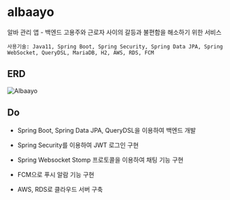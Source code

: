 # albaayo
알바 관리 앱 - 백엔드
고용주와 근로자 사이의 갈등과 불편함을 해소하기 위한 서비스
```
사용기술: Java11, Spring Boot, Spring Security, Spring Data JPA, Spring WebSocket, QueryDSL, MariaDB, H2, AWS, RDS, FCM
```
## ERD
![Albaayo](https://user-images.githubusercontent.com/72899707/233373060-5509ff2d-bc29-4ea7-8d09-7ff7f9c5c1e3.png)

## Do
- Spring Boot, Spring Data JPA, QueryDSL을 이용하여 백엔드 개발

- Spring Security를 이용하여 JWT 로그인 구현

- Spring Websocket Stomp 프로토콜을 이용하여 채팅 기능 구현

- FCM으로 푸시 알람 기능 구현

- AWS, RDS로 클라우드 서버 구축


